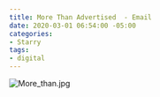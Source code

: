 ```yaml
---
title: More Than Advertised  - Email
date: 2020-03-01 06:54:00 -05:00
categories:
- Starry
tags:
- digital
---
```


![More_than.jpg](/uploads/More_than.jpg)